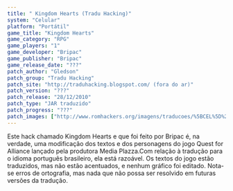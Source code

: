 ```yaml
---
title: " Kingdom Hearts (Tradu Hacking)"
system: "Celular"
platform: "Portátil"
game_title: "Kingdom Hearts"
game_category: "RPG"
game_players: "1"
game_developer: "Bripac"
game_publisher: "Bripac"
game_release_date: "???"
patch_author: "Gledson"
patch_group: "Tradu Hacking"
patch_site: "http://traduhacking.blogspot.com/ (fora do ar)"
patch_version: "???"
patch_release: "28/12/2010"
patch_type: "JAR traduzido"
patch_progress: "???"
patch_images: ["http://www.romhackers.org/imagens/traducoes/%5BCEL%5D%20Kingdon%20Hearts%20-%20Tradu%20Hacking%20-%201.png","http://www.romhackers.org/imagens/traducoes/%5BCEL%5D%20Kingdon%20Hearts%20-%20Tradu%20Hacking%20-%202.png","http://www.romhackers.org/imagens/traducoes/%5BCEL%5D%20Kingdon%20Hearts%20-%20Tradu%20Hacking%20-%203.png"]
---
```

Este hack chamado Kingdom Hearts e que foi feito por Bripac é, na verdade, uma modificação dos textos e dos personagens do jogo Quest for Alliance lançado pela produtora Media Plazza.Com relação à tradução para o idioma português brasileiro, ela está razoável. Os textos do jogo estão traduzidos, mas não estão acentuados, e nenhum gráfico foi editado. Nota-se erros de ortografia, mas nada que não possa ser resolvido em futuras versões da tradução.